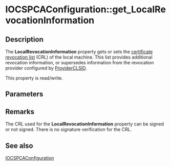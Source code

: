 # IOCSPCAConfiguration::get_LocalRevocationInformation

## Description

 The **LocalRevocationInformation** property gets or sets the [certificate revocation list](https://learn.microsoft.com/windows/desktop/SecGloss/c-gly) (CRL) of the local machine. This list provides additional revocation information, or supersedes information from the revocation provider configured by [ProviderCLSID](https://learn.microsoft.com/windows/desktop/api/certadm/nf-certadm-iocspcaconfiguration-get_providerclsid).

This property is read/write.

## Parameters

## Remarks

The CRL used for the **LocalRevocationInformation** property can be signed or not signed. There is no signature verification for the CRL.

## See also

[IOCSPCAConfiguration](https://learn.microsoft.com/windows/desktop/api/certadm/nn-certadm-iocspcaconfiguration)